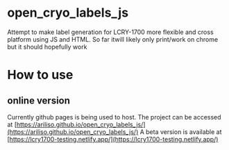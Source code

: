 # open_cryo_labels_js

 Attempt to make label generation for LCRY-1700 more flexible and cross platform using JS and HTML. So far itwill likely only print/work on chrome but it should hopefully work

# How to use

## online version

Currently github pages is being used to host. The project can be accessed at [https://ariliso.github.io/open_cryo_labels_js/](https://ariliso.github.io/open_cryo_labels_js/)
A beta version is available at [https://lcry1700-testing.netlify.app/](https://lcry1700-testing.netlify.app/)
